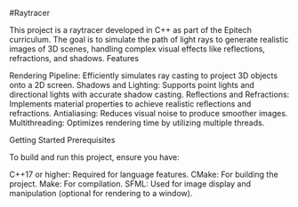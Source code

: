 #Raytracer

This project is a raytracer developed in C++ as part of the Epitech curriculum. The goal is to simulate the path of light rays to generate realistic images of 3D scenes, handling complex visual effects like reflections, refractions, and shadows.
Features

Rendering Pipeline: Efficiently simulates ray casting to project 3D objects onto a 2D screen.
Shadows and Lighting: Supports point lights and directional lights with accurate shadow casting.
Reflections and Refractions: Implements material properties to achieve realistic reflections and refractions.
Antialiasing: Reduces visual noise to produce smoother images.
Multithreading: Optimizes rendering time by utilizing multiple threads.

Getting Started
Prerequisites

To build and run this project, ensure you have:

C++17 or higher: Required for language features.
CMake: For building the project.
Make: For compilation.
SFML: Used for image display and manipulation (optional for rendering to a window).
